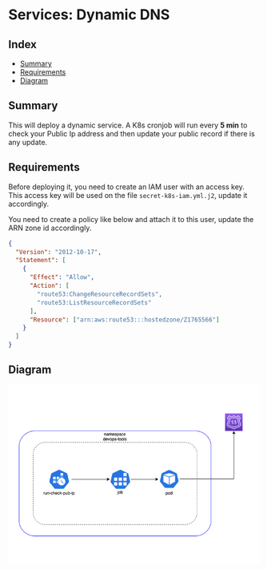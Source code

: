 # Services: Dynamic DNS

## Index

- [Summary](#summary)
- [Requirements](#requirements)
- [Diagram](#diagram)

## Summary

This will deploy a dynamic service. A K8s cronjob will run every **5 min** to check your Public Ip address and then update your public record if there is any update.

## Requirements

Before deploying it, you need to create an IAM user with an access key. This access key will be used on the file `secret-k8s-iam.yml.j2`, update it accordingly.

You need to create a policy like below and attach it to this user, update the ARN zone id accordingly.

```json
{
  "Version": "2012-10-17",
  "Statement": [
    {
      "Effect": "Allow",
      "Action": [
        "route53:ChangeResourceRecordSets",
        "route53:ListResourceRecordSets"
      ],
      "Resource": ["arn:aws:route53:::hostedzone/Z1765566"]
    }
  ]
}
```

## Diagram

![dynamic-dns-diagram](../../../img/dynamic-dns-diagram.png)

